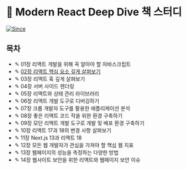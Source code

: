# 📖 Modern React Deep Dive 책 스터디

[![Since](https://img.shields.io/badge/since-23.12.20-6A5ACD.svg?&edge_flat=false)](https://github.com/yeonju0110/typescript-study)

## 목차

- ✎ 01장 리액트 개발을 위해 꼭 알아야 할 자바스크립트
- ✎ [02장 리액트 핵심 요소 깊게 살펴보기](/modern-react-deep-dive/02-리액트-핵심-요소-깊게-살펴보기/)
- ✎ 03장 리액트 훅 깊게 살펴보기
- ✎ 04장 서버 사이드 렌더링
- ✎ 05장 리액트와 상태 관리 라이브러리
- ✎ 06장 리액트 개발 도구로 디버깅하기
- ✎ 07장 크롭 개발자 도구를 활용한 애플리케이션 분석
- ✎ 08장 좋은 리액트 코드 작을 위한 환경 구축하기
- ✎ 09장 모던 리액트 개발 도구로 개발 및 배포 환경 구축하기
- ✎ 10장 리액트 17과 18의 변경 사항 살펴보기
- ✎ 11장 Next.js 13과 리액트 18
- ✎ 12장 모든 웹 개발자가 관심을 가져야 할 핵심 웹 지표
- ✎ 13장 웹페이지의 성능을 측정하는 다양한 방법
- ✎ 14장 웹사이트 보안을 위한 리액트와 웹페이지 보안 이슈
